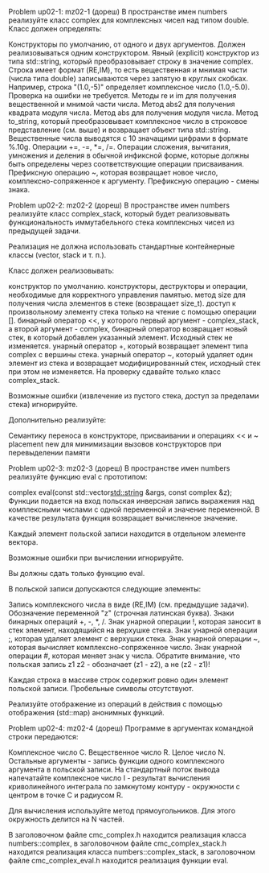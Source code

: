 Problem up02-1: mz02-1 (дореш)
В пространстве имен numbers реализуйте класс complex для комплексных чисел над типом double. Класс должен определять:

Конструкторы по умолчанию, от одного и двух аргументов. Должен реализовываться одним конструктором.
Явный (explicit) конструктор из типа std::string, который преобразовывает строку в значение complex. Строка имеет формат (RE,IM), то есть вещественная и мнимая части (числа типа double) записываются через запятую в круглых скобках. Например, строка "(1.0,-5)" определяет комплексное число (1.0,-5.0). Проверка на ошибки не требуется.
Методы re и im для получения вещественной и мнимой части числа.
Метод abs2 для получения квадрата модуля числа.
Метод abs для получения модуля числа.
Метод to_string, который преобразовывает комплексное число в строковое представление (см. выше) и возвращает объект типа std::string. Вещественные числа выводятся с 10 значащими цифрами в формате %.10g.
Операции +=, -=, *=, /=.
Операции сложения, вычитания, умножения и деления в обычной инфиксной форме, которые должны быть определены через соответствующие операции присваивания.
Префиксную операцию ~, которая возвращает новое число, комплексно-сопряженное к аргументу.
Префиксную операцию - смены знака.

Problem up02-2: mz02-2 (дореш)
В пространстве имен numbers реализуйте класс complex_stack, который будет реализовывать функциональность иммутабельного стека комплексных чисел из предыдущей задачи.

Реализация не должна использовать стандартные контейнерные классы (vector, stack и т. п.).

Класс должен реализовывать:

конструктор по умолчанию.
конструкторы, деструкторы и операции, необходимые для корректного управления памятью.
метод size для получения числа элементов в стеке (возвращает size_t).
доступ к произвольному элементу стека только на чтение с помощью операции [].
бинарный оператор <<, у которого первый аргумент - complex_stack, а второй аргумент - complex, бинарный оператор возвращает новый стек, в который добавлен указанный элемент. Исходный стек не изменяется.
унарный оператор +, который возвращает элемент типа complex с вершины стека.
унарный оператор ~, который удаляет один элемент из стека и возвращает модифицированный стек, исходный стек при этом не изменяется.
На проверку сдавайте только класс complex_stack.

Возможные ошибки (извлечение из пустого стека, доступ за пределами стека) игнорируйте.

Дополнительно реализуйте:

Семантику переноса в конструкторе, присваивании и операциях << и ~
placement new для минимизации вызовов конструкторов при перевыделении памяти

Problem up02-3: mz02-3 (дореш)
В пространстве имен numbers реализуйте функцию eval с прототипом:

complex eval(const std::vector<std::string> &args, const complex &z);
Функции подается на вход польская инверсная запись выражения над комплексными числами с одной переменной и значение переменной. В качестве результата функция возвращает вычисленное значение.

Каждый элемент польской записи находится в отдельном элементе вектора.

Возможные ошибки при вычислении игнорируйте.

Вы должны сдать только функцию eval.

В польской записи допускаются следующие элементы:

Запись комплексного числа в виде (RE,IM) (см. предыдущие задачи).
Обозначение переменной "z" (строчная латинская буква).
Знаки бинарных операций +, -, *, /.
Знак унарной операции !, которая заносит в стек элемент, находящийся на верхушке стека.
Знак унарной операции ;, которая удаляет элемент с верхушки стека.
Знак унарной операции ~, которая вычисляет комплексно-сопряженное число.
Знак унарной операции #, которая меняет знак у числа.
Обратите внимание, что польская запись z1 z2 - обозначает (z1 - z2), а не (z2 - z1)!

Каждая строка в массиве строк содержит ровно один элемент польской записи. Пробельные символы отсутствуют.

Реализуйте отображение из операций в действия с помощью отображения (std::map) анонимных функций.


Problem up02-4: mz02-4 (дореш)
Программе в аргументах командной строки передаются:

Комплексное число C.
Вещественное число R.
Целое число N.
Остальные аргументы - запись функции одного комплексного аргумента в польской записи.
На стандартный поток вывода напечатайте комплексное число I - результат вычисления криволинейного интеграла по замкнутому контуру - окружности с центром в точке C и радиусом R.

Для вычисления используйте метод прямоугольников. Для этого окружность делится на N частей.

В заголовочном файле cmc_complex.h находится реализация класса numbers::complex, в заголовочном файле cmc_complex_stack.h находится реализация класса numbers::complex_stack, в заголовочном файле cmc_complex_eval.h находится реализация функции eval.


